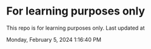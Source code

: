 # For learning purposes only
This repo is for learning purposes only.
Last updated at

Monday, February 5, 2024 1:16:40 PM

